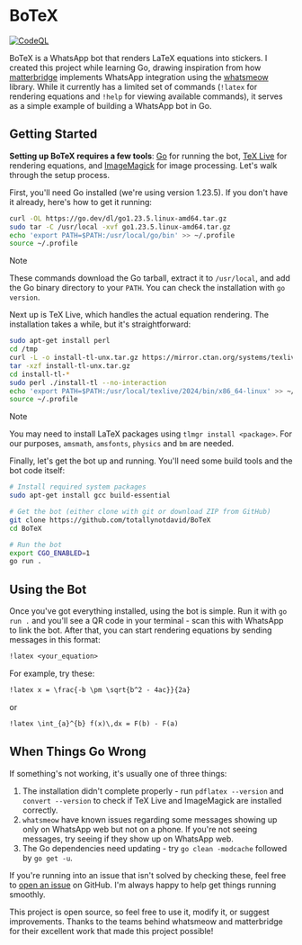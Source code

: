 # BoTeX

[![CodeQL](https://github.com/totallynotdavid/BoTeX/actions/workflows/codeql.yml/badge.svg)](https://github.com/totallynotdavid/BoTeX/actions/workflows/codeql.yml)

BoTeX is a WhatsApp bot that renders LaTeX equations into stickers. I created this project while learning Go, drawing inspiration from how [matterbridge](https://github.com/42wim/matterbridge) implements WhatsApp integration using the [whatsmeow](https://github.com/tulir/whatsmeow) library. While it currently has a limited set of commands (`!latex` for rendering equations and `!help` for viewing available commands), it serves as a simple example of building a WhatsApp bot in Go.

## Getting Started

**Setting up BoTeX requires a few tools**: [Go](https://golang.org/dl/) for running the bot, [TeX Live](https://www.tug.org/texlive/quickinstall.html) for rendering equations, and [ImageMagick](https://imagemagick.org/script/download.php) for image processing. Let's walk through the setup process.

First, you'll need Go installed (we're using version 1.23.5). If you don't have it already, here's how to get it running:

```bash
curl -OL https://go.dev/dl/go1.23.5.linux-amd64.tar.gz
sudo tar -C /usr/local -xvf go1.23.5.linux-amd64.tar.gz
echo 'export PATH=$PATH:/usr/local/go/bin' >> ~/.profile
source ~/.profile
```

> [!NOTE]
> These commands download the Go tarball, extract it to `/usr/local`, and add the Go binary directory to your `PATH`. You can check the installation with `go version`.

Next up is TeX Live, which handles the actual equation rendering. The installation takes a while, but it's straightforward:

```bash
sudo apt-get install perl
cd /tmp
curl -L -o install-tl-unx.tar.gz https://mirror.ctan.org/systems/texlive/tlnet/install-tl-unx.tar.gz
tar -xzf install-tl-unx.tar.gz
cd install-tl-*
sudo perl ./install-tl --no-interaction
echo 'export PATH=$PATH:/usr/local/texlive/2024/bin/x86_64-linux' >> ~/.profile
source ~/.profile
```

> [!NOTE]  
> You may need to install LaTeX packages using `tlmgr install <package>`. For our purposes, `amsmath`, `amsfonts`, `physics` and `bm` are needed.

Finally, let's get the bot up and running. You'll need some build tools and the bot code itself:

```bash
# Install required system packages
sudo apt-get install gcc build-essential

# Get the bot (either clone with git or download ZIP from GitHub)
git clone https://github.com/totallynotdavid/BoTeX
cd BoTeX

# Run the bot
export CGO_ENABLED=1
go run .
```

## Using the Bot

Once you've got everything installed, using the bot is simple. Run it with `go run .` and you'll see a QR code in your terminal - scan this with WhatsApp to link the bot. After that, you can start rendering equations by sending messages in this format:

```txt
!latex <your_equation>
```

For example, try these:

```txt
!latex x = \frac{-b \pm \sqrt{b^2 - 4ac}}{2a}
```

or

```txt
!latex \int_{a}^{b} f(x)\,dx = F(b) - F(a)
```

## When Things Go Wrong

If something's not working, it's usually one of three things:

1. The installation didn't complete properly - run `pdflatex --version` and `convert --version` to check if TeX Live and ImageMagick are installed correctly.
2. `whatsmeow` have known issues regarding some messages showing up only on WhatsApp web but not on a phone. If you're not seeing messages, try seeing if they show up on WhatsApp web.
3. The Go dependencies need updating - try `go clean -modcache` followed by `go get -u`.

If you're running into an issue that isn't solved by checking these, feel free to [open an issue](https://github.com/totallynotdavid/BoTeX/issues) on GitHub. I'm always happy to help get things running smoothly.

This project is open source, so feel free to use it, modify it, or suggest improvements. Thanks to the teams behind whatsmeow and matterbridge for their excellent work that made this project possible!
